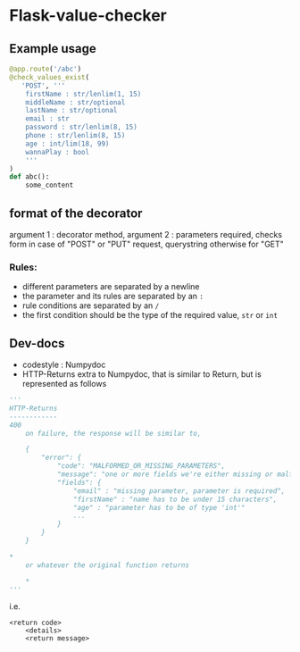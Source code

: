 # Flask-value-checker

## Example usage
```python
@app.route('/abc')
@check_values_exist(
   'POST', '''
    firstName : str/lenlim(1, 15)
    middleName : str/optional
    lastName : str/optional
    email : str
    password : str/lenlim(8, 15)
    phone : str/lenlim(8, 15)
    age : int/lim(18, 99)
    wannaPlay : bool
    '''
)
def abc():
    some_content
```

## format of the decorator
argument 1 : decorator method,
argument 2 : parameters required,
             checks form in case of "POST" or "PUT" request,
             querystring otherwise for "GET"

### Rules:
- different parameters are separated by a newline
- the parameter and its rules are separated by an `:`
- rule conditions are separated by an `/`
- the first condition should be the type of the required value, `str` or `int`

## Dev-docs
- codestyle : Numpydoc
- HTTP-Returns extra to Numpydoc, that is similar to Return, but is represented as follows
```python
'''
HTTP-Returns
------------
400
    on failure, the response will be similar to,

    {
        "error": {
            "code": "MALFORMED_OR_MISSING_PARAMETERS",
            "message": "one or more fields we're either missing or malformed",
            "fields": {
                "email" : "missing parameter, parameter is required",
                "firstName" : "name has to be under 15 characters",
                "age" : "parameter has to be of type 'int'"
                ...
            }
        }
    }

*
    or whatever the original function returns

    *
'''
```

i.e.

```
<return code>
    <details>
    <return message>
```
